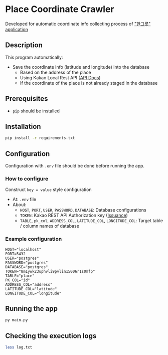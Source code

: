 # Place Coordinate Crawler

Developed for automatic coordinate info collecting process of ["한그릇" application](https://apps.apple.com/kr/app/%ED%95%9C%EA%B7%B8%EB%A6%87/id6443803936)

## Description

This program automatically:

- Save the coordinate info (latitude and longitude) into the database
  - Based on the address of the place
  - Using Kakao Local Rest API ([API Docs](https://developers.kakao.com/docs/latest/ko/local/dev-guide#address-coord))
  - If the coordinate of the place is not already staged in the database

## Prerequisites

- `pip` should be installed

## Installation

```bash
pip install -r requirements.txt
```

## Configuration

Configuration with `.env` file should be done before running the app.

### How to configure

Construct `key = value` style configuration

- At: `.env` file
- About:
  - `HOST`, `PORT`, `USER`, `PASSWORD`, `DATABASE`: Database configurations
  - `TOKEN`: Kakao REST API Authorization key ([Issuance](https://developers.kakao.com/))
  - `TABLE`, `pk_col`, `ADDRESS_COL`, `LATITUDE_COL`, `LONGITUDE_COL`: Target table / column names of database

### Example configuration

```
HOST="localhost"
PORT=5432
USER="postgres"
PASSWORD="postgres"
DATABASE="postgres"
TOKEN="8m1ywk23uphvli9pvlin15006r1s0mfp"
TABLE="place"
PK_COL="id"
ADDRESS_COL="address"
LATITUDE_COL="latitude"
LONGITUDE_COL="longitude"
```

## Running the app

```bash
py main.py
```

## Checking the execution logs

```bash
less log.txt
```
